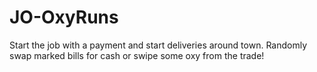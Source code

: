 # JO-OxyRuns

Start the job with a payment and start deliveries around town. Randomly swap marked bills for cash or swipe some oxy from the trade!
